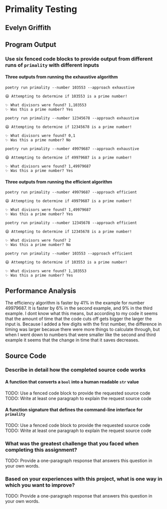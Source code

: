 # Primality Testing

## Evelyn Griffith

## Program Output

### Use six fenced code blocks to provide output from different runs of `primality` with different inputs

#### Three outputs from running the exhaustive algorithm

`poetry run primality --number 103553 --approach exhaustive`
```
😄 Attempting to determine if 103553 is a prime number!

✨ What divisors were found? 1,103553
✨ Was this a prime number? Yes
```

`poetry run primality --number 12345678 --approach exhaustive`
```
😄 Attempting to determine if 12345678 is a prime number!

✨ What divisors were found? 0,1
✨ Was this a prime number? No
```

`poetry run primality --number 49979687 --approach exhaustive`

```
😄 Attempting to determine if 49979687 is a prime number!

✨ What divisors were found? 1,49979687
✨ Was this a prime number? Yes
```

#### Three outputs from running the efficient algorithm

`poetry run primality --number 49979687 --approach efficient`

```
😄 Attempting to determine if 49979687 is a prime number!

✨ What divisors were found? 1,49979687
✨ Was this a prime number? Yes
```

`poetry run primality --number 12345678 --approach efficient`

```
😄 Attempting to determine if 12345678 is a prime number!

✨ What divisors were found? 2
✨ Was this a prime number? No
```

`poetry run primality --number 103553 --approach efficient`
```
😄 Attempting to determine if 103553 is a prime number!

✨ What divisors were found? 1,103553
✨ Was this a prime number? Yes
```

## Performance Analysis

The efficiency algorithm is faster by 41% in the example for number 49979687. It is faster by 6% in the second example, and 9% in the third example. I dont know what this means, but according to my code it seems that the amount of time that the code cuts off gets bigger the larger the input is. Because I added a few digits with the first number, the difference in timing was larger becasue there were more things to calculate through, but when I went down to numbers that were smaller like the second and third example it seems that the change in time that it saves decreases.

## Source Code

### Describe in detail how the completed source code works

#### A function that converts a `bool` into a human readable `str` value

TODO: Use a fenced code block to provide the requested source code
TODO: Write at least one paragraph to explain the request source code

#### A function signature that defines the command-line interface for `primality`

TODO: Use a fenced code block to provide the requested source code
TODO: Write at least one paragraph to explain the request source code

### What was the greatest challenge that you faced when completing this assignment?

TODO: Provide a one-paragraph response that answers this question in your own words.

### Based on your experiences with this project, what is one way in which you want to improve?

TODO: Provide a one-paragraph response that answers this question in your own words.
